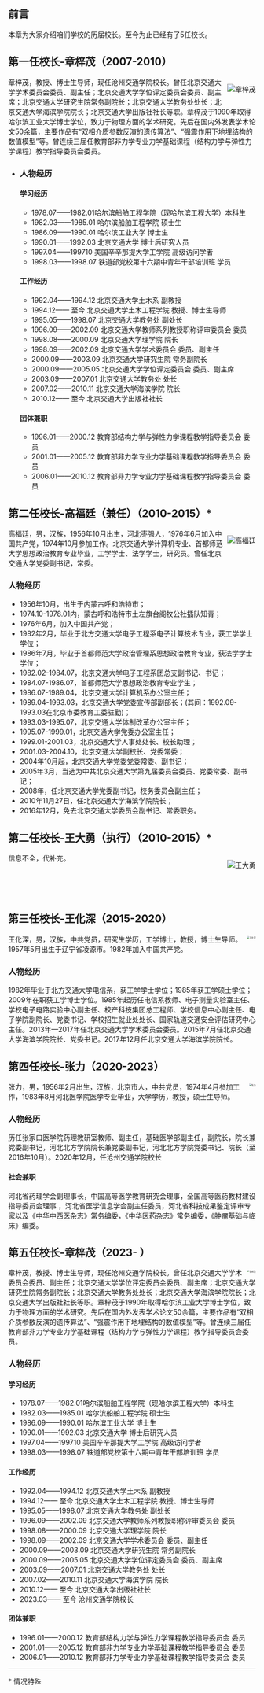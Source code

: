 ## 前言

本章为大家介绍咱们学校的历届校长。至今为止已经有了5任校长。

## 第一任校长-章梓茂（2007-2010）

<p style="float:right;">
	<img alt="章梓茂" src="https://img.animemangafan.cn/i/2023/04/03/642a5ec218bd7.jpg">
</p>章梓茂，教授、博士生导师，现任沧州交通学院校长。曾任北京交通大学学术委员会委员、副主任；北京交通大学学位评定委员会委员、副主席；北京交通大学研究生院常务副院长；北京交通大学教务处处长；北京交通大学海滨学院院长；北京交通大学出版社社长等职。章梓茂于1990年取得哈尔滨工业大学博士学位，致力于物理方面的学术研究。先后在国内外发表学术论文50余篇，主要作品有“双相介质参数反演的遗传算法”、“强震作用下地埋结构的数值模型”等。曾连续三届任教育部非力学专业力学基础课程（结构力学与弹性力学课程）教学指导委员会委员。



* ### 人物经历

  #### 学习经历

  * 1978.07——1982.01哈尔滨船舶工程学院（现哈尔滨工程大学）本科生
  * 1982.03——1985.01 哈尔滨船舶工程学院 硕士生
  * 1986.09——1990.01 哈尔滨工业大学 博士生
  * 1990.01——1992.03 北京交通大学 博士后研究人员
  * 1997.04——199710 美国辛辛那提大学工学院 高级访问学者
  * 1998.03——1998.07 铁道部党校第十六期中青年干部培训班 学员

  #### 工作经历

  * 1992.04——1994.12 北京交通大学土木系 副教授
  * 1994.12—— 至今 北京交通大学土木工程学院 教授、博士生导师
  * 1995.05——1998.07 北京交通大学教务处 副处长
  * 1996.09——2002.09 北京交通大学教师系列教授职称评审委员会 委员
  * 1998.08——2000.09 北京交通大学理学院 院长
  * 1998.09——2002.09 北京交通大学学术委员会 委员、副主任
  * 2000.09——2003.09 北京交通大学研究生院 常务副院长
  * 2000.09——2005.05 北京交通大学学位评定委员会 委员、副主席
  * 2003.09——2007.01 北京交通大学教务处 处长
  * 2007.02——2010.11 北京交通大学海滨学院 院长
  * 2010.12—— 至今 北京交通大学出版社社长

  #### 团体兼职

  * 1996.01——2000.12 教育部结构力学与弹性力学课程教学指导委员会 委员
  * 2001.01——2005.12 教育部非力学专业力学基础课程教学指导委员会 委员
  * 2006.01——2010.12 教育部非力学专业力学基础课程教学指导委员会 委员



## 第二任校长-高福廷（兼任）（2010-2015）*

<p style="float:right;">
	<img alt="高福廷" src="https://img.animemangafan.cn/i/2023/04/03/642a63a7056a0.jpg">
</p>高福廷，男，汉族，1956年10月出生，河北枣强人，1976年6月加入中国共产党，1974年10月参加工作。北京交通大学计算机专业、首都师范大学思想政治教育专业毕业，工学学士、法学学士，研究员。曾任北京交通大学党委副书记，常委。

### 人物经历

* 1956年10月，出生于内蒙古呼和浩特市；
* 1974.10-1978.01内，蒙古呼和浩特市土左旗台阁牧公社插队知青；
* 1976年6月，加入中国共产党；
* 1982年2月，毕业于北方交通大学电子工程系电子计算技术专业，获工学学士学位；
* 1986年7月，毕业于首都师范大学政治管理系思想政治教育专业，获法学学士学位；
* 1982.02-1984.07，北京交通大学电子工程系团总支副书记、书记；
* 1984.07-1986.07，首都师范大学思想政治教育专业学生；
* 1986.07-1989.04，北京交通大学计算机系办公室主任；
* 1989.04-1993.03，北京交通大学党委宣传部副部长；(其间：1992.09-1993.03在北京市委教育工委驻勤)；
* 1993.03-1995.07，北京交通大学体制改革办公室主任；
* 1995.07-1999.01，北京交通大学党委办公室主任；
* 1999.01-2001.03，北京交通大学人事处处长、校长助理；
* 2001.03-2004.10，北京交通大学副校长、党委常委；
* 2004年10月起，北京交通大学党委党委常委、副书记；
* 2005年3月，当选为中共北京交通大学第九届委员会委员、党委常委、副书记；
* 2008年，任北京交通大学党委副书记，校务委员会副主任；
* 2010年11月27日，任北京交通大学海滨学院院长；
* 2016年12月，免去北京交通大学委员会副书记、常委职务。



## 第二任校长-王大勇（执行）（2010-2015）*

<p style="float:right;">
	<img alt="王大勇" src="https://img.animemangafan.cn/i/2023/04/03/642a65418b7f6.jpg">
</p>信息不全，代补充。

<br>

<br>

<br>

<br>

<br>





## 第三任校长-王化深（2015-2020）

<p style="float:right; zoom:30%">
	<img alt="王化深" src="https://img.animemangafan.cn/i/2023/04/03/642a6833d620a.jpg">
</p>王化深，男，汉族，中共党员，研究生学历，工学博士，教授，博士生导师。1957年5月出生于辽宁省凌源市。1982年加入中国共产党。



### 人物经历

1982年毕业于北方交通大学电信系，获工学学士学位；1985年获工学硕士学位；2009年在职获工学博士学位。1985年起历任电信系教师、电子测量实验室主任、学校电子电路实验中心副主任、校产科技集团总工程师、学校信息中心副主任、电子学院副院长、党委书记、学校招生就业处处长、国家轨道交通安全评估研究中心主任。2013年—2017年任北京交通大学学术委员会委员。2015年7月任北京交通大学海滨学院院长、党委书记。2017年12月任北京交通大学海滨学院院长。



## 第四任校长-张力（2020-2023）

<p style="float:right; zoom:30%;">
	<img alt="张力" src="https://img.animemangafan.cn/i/2023/04/03/642a68c898965.jpg">
</p>张力，男，1956年2月出生，汉族，北京市人，中共党员，1974年4月参加工作，1983年8月河北医学院医学专业毕业，大学学历，教授，硕士生导师。



### 人物经历

历任张家口医学院药理教研室教师、副主任，基础医学部副主任，副院长，院长兼党委副书记，河北北方学院院长兼党委副书记，河北北方学院党委书记、院长（至2016年10月）。2020年12月，任沧州交通学院校长

#### 社会兼职

河北省药理学会副理事长，中国高等医学教育研究会理事，全国高等医药教材建设指导委员会理事 ，河北省医学信息学会副主任委员，河北省科技成果鉴定评审专家以及《中华中西医杂志》常务编委，《中华医药杂志》常务编委，《肿瘤基础与临床》编委。



## 第五任校长-章梓茂（2023- ）

<p style="float:right; zoom:30%;">
	<img alt="章梓茂" src="https://img.animemangafan.cn/i/2023/04/03/642a6969dc143.jpg">
</p>章梓茂，教授、博士生导师，现任沧州交通学院校长。曾任北京交通大学学术委员会委员、副主任；北京交通大学学位评定委员会委员、副主席；北京交通大学研究生院常务副院长；北京交通大学教务处处长；北京交通大学海滨学院院长；北京交通大学出版社社长等职。章梓茂于1990年取得哈尔滨工业大学博士学位，致力于物理方面的学术研究。先后在国内外发表学术论文50余篇，主要作品有“双相介质参数反演的遗传算法”、“强震作用下地埋结构的数值模型”等。曾连续三届任教育部非力学专业力学基础课程（结构力学与弹性力学课程）教学指导委员会委员。



### 人物经历

#### 学习经历

* 1978.07——1982.01哈尔滨船舶工程学院（现哈尔滨工程大学）本科生
* 1982.03——1985.01 哈尔滨船舶工程学院 硕士生
* 1986.09——1990.01 哈尔滨工业大学 博士生
* 1990.01——1992.03 北京交通大学 博士后研究人员
* 1997.04——199710 美国辛辛那提大学工学院 高级访问学者
* 1998.03——1998.07 铁道部党校第十六期中青年干部培训班 学员

#### 工作经历

* 1992.04——1994.12 北京交通大学土木系 副教授
* 1994.12—— 至今 北京交通大学土木工程学院 教授、博士生导师
* 1995.05——1998.07 北京交通大学教务处 副处长
* 1996.09——2002.09 北京交通大学教师系列教授职称评审委员会 委员
* 1998.08——2000.09 北京交通大学理学院 院长
* 1998.09——2002.09 北京交通大学学术委员会 委员、副主任
* 2000.09——2003.09 北京交通大学研究生院 常务副院长
* 2000.09——2005.05 北京交通大学学位评定委员会 委员、副主席
* 2003.09——2007.01 北京交通大学教务处 处长
* 2007.02——2010.11 北京交通大学海滨学院 院长
* 2010.12—— 至今 北京交通大学出版社社长
* 2023.03—— 至今 沧州交通学院校长

#### 团体兼职

* 1996.01——2000.12 教育部结构力学与弹性力学课程教学指导委员会 委员
* 2001.01——2005.12 教育部非力学专业力学基础课程教学指导委员会 委员
* 2006.01——2010.12 教育部非力学专业力学基础课程教学指导委员会 委员



------

\* 情况特殊
